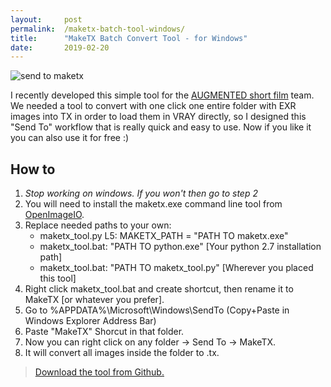 ```yaml
---
layout:     post
permalink:  /maketx-batch-tool-windows/
title:      "MakeTX Batch Convert Tool - for Windows"
date:       2019-02-20
---
```


<img src="{{site.baseurl}}/assets/img/{{page.permalink}}/maketx.png" alt="send to maketx" />

I recently developed this simple tool for the [AUGMENTED short film](https://www.imdb.com/title/tt3855832/) team. We needed a tool to convert with one click one entire folder with EXR images into TX in order to load them in VRAY directly, so I designed this "Send To" workflow that is really quick and easy to use. Now if you like it you can also use it for free :)

## How to
1. _Stop working on windows. If you won't then go to step 2_
2. You will need to install the maketx.exe command line tool from [OpenImageIO](https://github.com/OpenImageIO/oiio/).
3. Replace needed paths to your own:
   - maketx_tool.py L5: MAKETX_PATH = "PATH TO maketx.exe"
   - maketx_tool.bat: "PATH TO python.exe" [Your python 2.7 installation path]
   - maketx_tool.bat: "PATH TO maketx_tool.py" [Wherever you placed this tool]
4. Right click maketx_tool.bat and create shortcut, then rename it to MakeTX [or whatever you prefer].
5. Go to %APPDATA%\Microsoft\Windows\SendTo (Copy+Paste in Windows Explorer Address Bar)
6. Paste "MakeTX" Shorcut in that folder.
7. Now you can right click on any folder -> Send To -> MakeTX.
8. It will convert all images inside the folder to .tx.

>[Download the tool from Github.](https://github.com/carlosjtacon/maketx_batch_tool_win)
